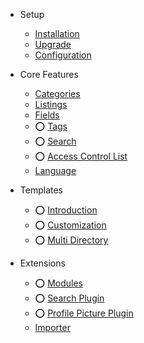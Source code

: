 - Setup
	- [Installation]({{version}}/installation)
	- [Upgrade]({{version}}/upgrade)
	- [Configuration]({{version}}/configuration)

- Core Features
	- ️[Categories]({{version}}/categories)
	- [Listings]({{version}}/listings)
	- [Fields]({{version}}/fields)
	- ⭕️ [Tags]({{version}}/tags)
	- ⭕️ [Search]({{version}}/search)
	- ⭕️ [Access Control List]({{version}}/acl)
	- [Language]({{version}}/language)

- Templates
	- ⭕️ [Introduction]({{version}}/template)
	- ⭕️ [Customization]({{version}}/template-customization)
	- ⭕️ [Multi Directory]({{version}}/multi-directory)

- Extensions

	- ⭕️ [Modules]({{version}}/modules)
	- ⭕️ [Search Plugin]({{version}}/plugin-search)
	- ⭕️ [Profile Picture Plugin]({{version}}/profile-picture)
	- [Importer]({{version}}/importer)
